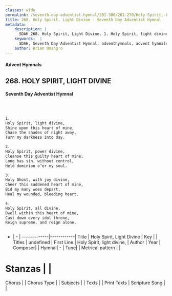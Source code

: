 ```yaml
---
classes: wide
permalink: /seventh-day-adventist-hymnal/201-300/261-270/Holy-Spirit,-Light-Divine/
title: 268. Holy Spirit, Light Divine - Seventh Day Adventist Hymnal
metadata:
    description: |
      SDAH 268. Holy Spirit, Light Divine. 1. Holy Spirit, light divine, Shine upon this heart of mine, Chase the shades of night away, Turn my darkness into day.
    keywords:  |
      SDAH, Seventh Day Adventist Hymnal, adventhymnals, advent hymnals, Holy Spirit, Light Divine, Holy Spirit, light divine, 
    author: Brian Onang'o
---
```


#### Advent Hymnals
## 268. HOLY SPIRIT, LIGHT DIVINE
#### Seventh Day Adventist Hymnal

```txt



1.
Holy Spirit, light divine,
Shine upon this heart of mine,
Chase the shades of night away,
Turn my darkness into day.

2.
Holy Spirit, power divine,
Cleanse this guilty heart of mine;
Long has sin, without control,
Held dominion o’er my soul.

3.
Holy Ghost, with joy divine,
Cheer this saddened heart of mine,
Bid my many woes depart,
Heal my wounded, bleeding heart.

4.
Holy Spirit, all divine,
Dwell within this heart of mine,
Cast down every idol throne,
Reign supreme, and reign alone.



```

- |   -  |
-------------|------------|
Title | Holy Spirit, Light Divine |
Key |  |
Titles | undefined |
First Line | Holy Spirit, light divine, |
Author | 
Year | 
Composer|  |
Hymnal|  - |
Tune|  |
Metrical pattern | |
# Stanzas |  |
Chorus |  |
Chorus Type |  |
Subjects |  |
Texts |  |
Print Texts | 
Scripture Song |  |
  
